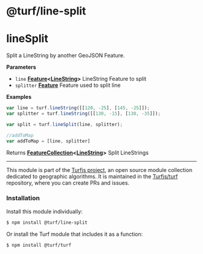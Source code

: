 # @turf/line-split

# lineSplit

Split a LineString by another GeoJSON Feature.

**Parameters**

-   `line` **[Feature](http://geojson.org/geojson-spec.html#feature-objects)&lt;[LineString](http://geojson.org/geojson-spec.html#linestring)>** LineString Feature to split
-   `splitter` **[Feature](http://geojson.org/geojson-spec.html#feature-objects)** Feature used to split line

**Examples**

```javascript
var line = turf.lineString([[120, -25], [145, -25]]);
var splitter = turf.lineString([[130, -15], [130, -35]]);

var split = turf.lineSplit(line, splitter);

//addToMap
var addToMap = [line, splitter]
```

Returns **[FeatureCollection](http://geojson.org/geojson-spec.html#feature-collection-objects)&lt;[LineString](http://geojson.org/geojson-spec.html#linestring)>** Split LineStrings

<!-- This file is automatically generated. Please don't edit it directly:
if you find an error, edit the source file (likely index.js), and re-run
./scripts/generate-readmes in the turf project. -->

---

This module is part of the [Turfjs project](http://turfjs.org/), an open source
module collection dedicated to geographic algorithms. It is maintained in the
[Turfjs/turf](https://github.com/Turfjs/turf) repository, where you can create
PRs and issues.

### Installation

Install this module individually:

```sh
$ npm install @turf/line-split
```

Or install the Turf module that includes it as a function:

```sh
$ npm install @turf/turf
```
